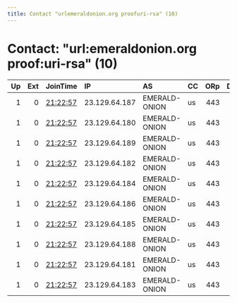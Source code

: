 ```yaml
---
title: Contact "urlemeraldonion.org proofuri-rsa" (10)
---
```


# Contact: "url:emeraldonion.org proof:uri-rsa" (10)

|   Up |   Ext | JoinTime                                                                                              | IP            | AS            | CC   |   ORp |   Dirp | OS   | Version   | Nickname            |   eFamMembers |
|-----:|------:|:------------------------------------------------------------------------------------------------------|:--------------|:--------------|:-----|------:|-------:|:-----|:----------|:--------------------|--------------:|
|    1 |     0 | [21:22:57](https://nusenu.github.io/OrNetStats/w/relay/0B072DB7CFDCBD60D5E1256B41A99FAEA800AF0D.html) | 23.129.64.187 | EMERALD-ONION | us   |   443 |      0 | BSD  | 0.4.7.8   | EO                  |            41 |
|    1 |     0 | [21:22:57](https://nusenu.github.io/OrNetStats/w/relay/1544EE2873B918E497B8739BC604A8CE1C2DF048.html) | 23.129.64.180 | EMERALD-ONION | us   |   443 |      0 | BSD  | 0.4.7.8   | ChelseaManningLGBTQ |            41 |
|    1 |     0 | [21:22:57](https://nusenu.github.io/OrNetStats/w/relay/49B8A15006BCBC71BC324E79D093640820F30C3F.html) | 23.129.64.189 | EMERALD-ONION | us   |   443 |      0 | BSD  | 0.4.7.8   | EO                  |            41 |
|    1 |     0 | [21:22:57](https://nusenu.github.io/OrNetStats/w/relay/5D707B9DEC5C139BDF16EC30896170CAA9919457.html) | 23.129.64.182 | EMERALD-ONION | us   |   443 |      0 | BSD  | 0.4.7.8   | MaryAnnHortonLGBTQ  |            41 |
|    1 |     0 | [21:22:57](https://nusenu.github.io/OrNetStats/w/relay/5FEE707467AC8F579E0A5825052F2CBBD1055D94.html) | 23.129.64.184 | EMERALD-ONION | us   |   443 |      0 | BSD  | 0.4.7.8   | SophieWilsonLGBTQ   |            41 |
|    1 |     0 | [21:22:57](https://nusenu.github.io/OrNetStats/w/relay/6218B4E17EC33D3C2B8F555FBD23BD0BC6D21797.html) | 23.129.64.186 | EMERALD-ONION | us   |   443 |      0 | BSD  | 0.4.7.8   | EO                  |            41 |
|    1 |     0 | [21:22:57](https://nusenu.github.io/OrNetStats/w/relay/D3CB6BD0789A72F1C13406771EAA7836398955A6.html) | 23.129.64.185 | EMERALD-ONION | us   |   443 |      0 | BSD  | 0.4.7.8   | TimCookLGBTQ        |            41 |
|    1 |     0 | [21:22:57](https://nusenu.github.io/OrNetStats/w/relay/E4D49D913E6CAE25FAEB8D384D9197CE7D2C7E88.html) | 23.129.64.188 | EMERALD-ONION | us   |   443 |      0 | BSD  | 0.4.7.8   | EO                  |            41 |
|    1 |     0 | [21:22:57](https://nusenu.github.io/OrNetStats/w/relay/E7F2EE4434C0285BAEECE73F21E478CE6E211D5A.html) | 23.129.64.181 | EMERALD-ONION | us   |   443 |      0 | BSD  | 0.4.7.8   | LynnConwayLGBTQ     |            41 |
|    1 |     0 | [21:22:57](https://nusenu.github.io/OrNetStats/w/relay/EFC981D835674B7F88F279F03707B65074FCC936.html) | 23.129.64.183 | EMERALD-ONION | us   |   443 |      0 | BSD  | 0.4.7.8   | SofiaKovalevskaya   |            41 |

